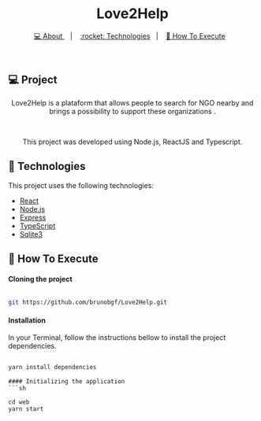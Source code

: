 <!-- <h1 align="center">
    <img alt="Página Inicial" src="./landingpage.png" width="450px" />
</h1> -->

<h1 align="center">Love2Help</h1>

<p align="center">
  <a href="#-projeto">💻 About </a>&nbsp;&nbsp;&nbsp;|&nbsp;&nbsp;&nbsp;
    <a href="#rocket-tecnologias"> :rocket: Technologies</a>&nbsp;&nbsp;&nbsp;|&nbsp;&nbsp;&nbsp;
  <a href="#-como-executar">🔖 How To Execute</a>&nbsp;&nbsp;&nbsp;
</p>

<br>

## 💻 Project

<p align="center">Love2Help is a plataform that allows people to search for NGO nearby and brings a possibility to support  these organizations .</p>
<br>
<p align="center">This project was developed using Node.js, ReactJS and Typescript. </p>

## :rocket: Technologies

This project uses the following technologies:

- [React](https://reactjs.org)
- [Node.js](https://nodejs.org/en/)
- [Express](https://expressjs.com/pt-br/)
- [TypeScript](https://www.typescriptlang.org/)
- [Sqlite3](https://www.sqlite.org/index.html)


## 🔖 How To Execute

#### Cloning the project
```sh

git https://github.com/brunobgf/Love2Help.git

```
#### Installation 
In your Terminal, follow the instructions bellow to install the project dependencies. 
```sh

yarn install dependencies

```

```
#### Initializing the application 
```sh

cd web
yarn start

```
